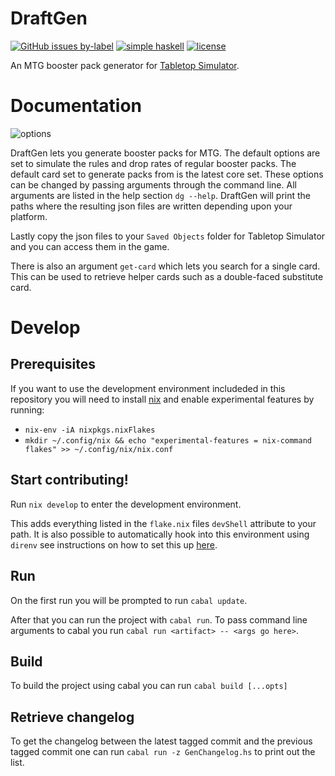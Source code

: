 # DraftGen
[![GitHub issues by-label](https://img.shields.io/github/workflow/status/skykanin/DraftGen/Release?logo=GitHub&style=for-the-badge)](https://github.com/skykanin/DraftGen/actions?query=workflow%3A%22Release%22) [![simple haskell ](https://img.shields.io/badge/Simple-Haskell-purple?style=for-the-badge)](https://www.simplehaskell.org/) [![license](https://img.shields.io/github/license/skykanin/DraftGen?color=%23BD0000&style=for-the-badge)](https://www.gnu.org/licenses/gpl-3.0.en.html)

An MTG booster pack generator for [Tabletop Simulator](https://store.steampowered.com/app/286160/Tabletop_Simulator/).

# Documentation
![options](https://i.imgur.com/WDUyeUa.png)

DraftGen lets you generate booster packs for MTG. The default options are set to simulate the rules and drop rates of regular booster packs. The default card set to generate packs from is the latest core set. These options can be changed by passing arguments through the command line. All arguments are listed in the help section `dg --help`. DraftGen will print the paths where the resulting json files are written depending upon your platform.

Lastly copy the json files to your `Saved Objects` folder for Tabletop Simulator and you can access them in the game.

There is also an argument `get-card` which lets you search for a single card. This
can be used to retrieve helper cards such as a double-faced substitute card. 

# Develop
## Prerequisites
If you want to use the development environment includeded in this repository you
will need to install [nix](https://nixos.org/download.html#nix-quick-install) and
enable experimental features by running:
- `nix-env -iA nixpkgs.nixFlakes`
- `mkdir ~/.config/nix && echo "experimental-features = nix-command flakes" >> ~/.config/nix/nix.conf`

## Start contributing!
Run `nix develop` to enter the development environment.

This adds everything listed in the `flake.nix` files `devShell` attribute to your path. It is also possible to automatically hook into this environment using `direnv` see instructions on how to set this up [here](https://github.com/direnv/direnv/wiki/Nix).

## Run
On the first run you will be prompted to run `cabal update`.

After that you can run the project with `cabal run`. To pass command line arguments to cabal you run `cabal run <artifact> -- <args go here>`.

## Build
To build the project using cabal you can run
`cabal build [...opts]`

## Retrieve changelog
To get the changelog between the latest tagged commit and the previous tagged commit one can run `cabal run -z GenChangelog.hs` to print out the list.
